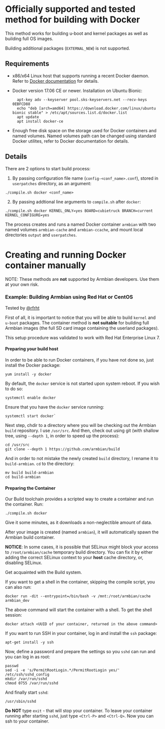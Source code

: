 # Officially supported and tested method for building with Docker

This method works for building u-boot and kernel packages as well as building full OS images.

Building additional packages (`EXTERNAL_NEW`) is not supported.

## Requirements

- x86/x64 Linux host that supports running a recent Docker daemon. Refer to [Docker documentation](https://docs.docker.com/) for details.
- Docker version 17.06 CE or newer. Installation on Ubuntu Bionic:

		apt-key adv --keyserver pool.sks-keyservers.net --recv-keys 0EBFCD88 
		echo "deb [arch=amd64] https://download.docker.com/linux/ubuntu bionic stable" > /etc/apt/sources.list.d/docker.list
		apt update
		apt install docker-ce

- Enough free disk space on the storage used for Docker containers and named volumes. Named volumes path can be changed using standard Docker utilites,
  refer to Docker documentation for details.

## Details

There are 2 options to start build process:

1. By passing configuration file name (`config-<conf_name>.conf`), stored in `userpatches` directory, as an argument:
```
./compile.sh docker <conf_name>
```
2. By passing addtional line arguments to `compile.sh` after `docker`:
```
./compile.sh docker KERNEL_ONLY=yes BOARD=cubietruck BRANCH=current KERNEL_CONFIGURE=yes
```
The process creates and runs a named Docker container `armbian` with two named volumes `armbian-cache` and `armbian-ccache`,
and mount local directories `output` and `userpatches`.

# Creating and running Docker container manually

NOTE: These methods are **not** supported by Armbian developers. Use them at your own risk.

### Example: Building Armbian using Red Hat or CentOS

Tested by [@rfrht](https://github.com/rfrht)

First of all, it is important to notice that you will be able to build `kernel` and `u-boot` packages. The container method is **not suitable** for building full Armbian images (the full SD card image containing the userland packages).

This setup procedure was validated to work with Red Hat Enterprise Linux 7.

#### Preparing your build host

In order to be able to run Docker containers, if you have not done so, just install the Docker package:
```
yum install -y docker
```
By default, the `docker` service is not started upon system reboot. If you wish to do so:
```
systemctl enable docker
```
Ensure that you have the `docker` service running:
```
systemctl start docker`
```
Next step, chdir to a directory where you will be checking out the Armbian `build` repository. I use `/usr/src`. And then, check out using git (with shallow tree, using `--depth 1`, in order to speed up the process):
```
cd /usr/src
git clone --depth 1 https://github.com/armbian/build
```
And in order to not mistake the newly created `build` directory, I rename it to `build-armbian`. `cd` to the directory:
```
mv build build-armbian
cd build-armbian
```


#### Preparing the Container

Our Build toolchain provides a scripted way to create a container and run the container. Run:
```
./compile.sh docker
```
Give it some minutes, as it downloads a non-neglectible amount of data.

After your image is created (named `armbian`), it will automatically spawn the Armbian build container.

**NOTICE**: In some cases, it is possible that SELinux might block your access to `/root/armbian/cache` temporary build directory. You can fix it by either adding the correct SELinux context to your **host** cache directory, or, disabling SELinux.

Get acquainted with the Build system.

If you want to get a shell in the container, skipping the compile script, you can also run:
```
docker run -dit --entrypoint=/bin/bash -v /mnt:/root/armbian/cache armbian_dev
```
The above command will start the container with a shell. To get the shell session:
```
docker attach <UUID of your container, returned in the above command>
```
If you want to run SSH in your container, log in and install the `ssh` package:
```
apt-get install -y ssh
```
Now, define a password and prepare the settings so you `sshd` can run and you can log in as root:
```
passwd
sed -i -e 's/PermitRootLogin.*/PermitRootLogin yes/' /etc/ssh/sshd_config
mkdir /var/run/sshd
chmod 0755 /var/run/sshd
```
And finally start `sshd`:
```
/usr/sbin/sshd
```
**Do NOT** type `exit` - that will stop your container. To leave your container running after starting `sshd`, just type `<Ctrl-P>` and `<Ctrl-Q>`. Now you can ssh to your container.
